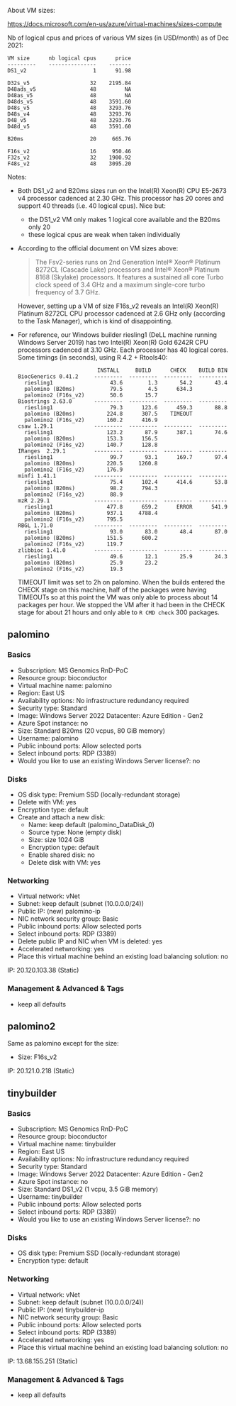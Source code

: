 About VM sizes:

  https://docs.microsoft.com/en-us/azure/virtual-machines/sizes-compute

Nb of logical cpus and prices of various VM sizes (in USD/month) as of Dec 2021:

    VM size      nb logical cpus      price
    ---------    ---------------    -------
    DS1_v2                     1      91.98

    D32s_v5                   32    2195.84
    D48ads_v5                 48         NA
    D48as_v5                  48         NA
    D48ds_v5                  48    3591.60
    D48s_v5                   48    3293.76
    D48s_v4                   48    3293.76
    D48_v5                    48    3293.76
    D48d_v5                   48    3591.60

    B20ms                     20     665.76

    F16s_v2                   16     950.46
    F32s_v2                   32    1900.92
    F48s_v2                   48    3095.20

Notes:

- Both DS1\_v2 and B20ms sizes run on the
  Intel(R) Xeon(R) CPU E5-2673 v4 processor cadenced at 2.30 GHz.
  This processor has 20 cores and support 40 threads (i.e. 40 logical
  cpus). Nice but:
  - the DS1\_v2 VM only makes 1 logical core available
    and the B20ms only 20
  - these logical cpus are weak when taken individually

- According to the official document on VM sizes above:

  > The Fsv2-series runs on 2nd Generation Intel® Xeon® Platinum 8272CL
  > (Cascade Lake) processors and Intel® Xeon® Platinum 8168 (Skylake)
  > processors. It features a sustained all core Turbo clock speed of
  > 3.4 GHz and a maximum single-core turbo frequency of 3.7 GHz. 

  However, setting up a VM of size F16s\_v2 reveals an Intel(R) Xeon(R)
  Platinum 8272CL CPU processor cadenced at 2.6 GHz only (according to
  the Task Manager), which is kind of disappointing.

- For reference, our Windows builder riesling1 (DeLL machine running
  Windows Server 2019) has two Intel(R) Xeon(R) Gold 6242R CPU processors
  cadenced at 3.10 GHz. Each processor has 40 logical cores.
  Some timings (in seconds), using R 4.2 + Rtools40:
  ```
                           INSTALL     BUILD      CHECK    BUILD BIN
  BiocGenerics 0.41.2     ---------  ---------  ---------  ---------
    riesling1                  43.6        1.3       54.2       43.4
    palomino (B20ms)           79.5        4.5      634.3
    palomino2 (F16s_v2)        50.6       15.7
  Biostrings 2.63.0       ---------  ---------  ---------  ---------
    riesling1                  79.3      123.6      459.3       88.8
    palomino (B20ms)          224.8      307.5    TIMEOUT
    palomino2 (F16s_v2)       160.2      416.9
  csaw 1.29.1             ---------  ---------  ---------  ---------
    riesling1                 123.2       87.9      387.1       74.6
    palomino (B20ms)          153.3      156.5
    palomino2 (F16s_v2)       140.7      128.8
  IRanges  2.29.1         ---------  ---------  ---------  ---------
    riesling1                  99.7       93.1      169.7       97.4
    palomino (B20ms)          220.5     1260.8
    palomino2 (F16s_v2)       176.9
  minfi 1.41.1            ---------  ---------  ---------  ---------
    riesling1                  75.4      102.4      414.6       53.8
    palomino (B20ms)           98.2      794.3
    palomino2 (F16s_v2)        88.9
  mzR 2.29.1              ---------  ---------  ---------  ---------
    riesling1                 477.8      659.2      ERROR      541.9
    palomino (B20ms)          937.1     4788.4
    palomino2 (F16s_v2)       795.5
  RBGL 1.71.0             ---------  ---------  ---------  ---------
    riesling1                  93.0       83.0       48.4       87.0
    palomino (B20ms)          151.5      600.2
    palomino2 (F16s_v2)       119.7
  zlibbioc 1.41.0         ---------  ---------  ---------  ---------
    riesling1                  49.6       12.1       25.9       24.3
    palomino (B20ms)           25.9       23.2
    palomino2 (F16s_v2)        19.3
  ```
  TIMEOUT limit was set to 2h on palomino. When the builds entered the CHECK
  stage on this machine, half of the packages were having TIMEOUTs so at this
  point the VM was only able to process about 14 packages per hour. We
  stopped the VM after it had been in the CHECK stage for about 21 hours
  and only able to `R CMD check` 300 packages.
  


## palomino

### Basics

  - Subscription: MS Genomics RnD-PoC
  - Resource group: bioconductor
  - Virtual machine name: palomino
  - Region: East US
  - Availability options: No infrastructure redundancy required
  - Security type: Standard
  - Image: Windows Server 2022 Datacenter: Azure Edition - Gen2
  - Azure Spot instance: no
  - Size: Standard B20ms (20 vcpus, 80 GiB memory)
  - Username: palomino
  - Public inbound ports: Allow selected ports
  - Select inbound ports: RDP (3389)
  - Would you like to use an existing Windows Server license?: no

### Disks

  - OS disk type: Premium SSD (locally-redundant storage)
  - Delete with VM: yes
  - Encryption type: default
  - Create and attach a new disk:
    - Name: keep default (palomino\_DataDisk\_0)
    - Source type: None (empty disk)
    - Size: size 1024 GiB
    - Encryption type: default
    - Enable shared disk: no
    - Delete disk with VM: yes

### Networking

  - Virtual network: vNet
  - Subnet: keep default (subnet (10.0.0.0/24))
  - Public IP: (new) palomino-ip
  - NIC network security group: Basic
  - Public inbound ports: Allow selected ports
  - Select inbound ports: RDP (3389)
  - Delete public IP and NIC when VM is deleted: yes
  - Accelerated netwrorking: yes
  - Place this virtual machine behind an existing load balancing solution: no

IP: 20.120.103.38 (Static)

### Management & Advanced & Tags
  - keep all defaults


## palomino2

Same as palomino except for the size: 
  - Size: F16s\_v2

IP: 20.121.0.218 (Static)


## tinybuilder

### Basics

  - Subscription: MS Genomics RnD-PoC
  - Resource group: bioconductor
  - Virtual machine name: tinybuilder
  - Region: East US
  - Availability options: No infrastructure redundancy required
  - Security type: Standard
  - Image: Windows Server 2022 Datacenter: Azure Edition - Gen2
  - Azure Spot instance: no
  - Size: Standard DS1\_v2 (1 vcpu, 3.5 GiB memory)
  - Username: tinybuilder
  - Public inbound ports: Allow selected ports
  - Select inbound ports: RDP (3389)
  - Would you like to use an existing Windows Server license?: no

### Disks

  - OS disk type: Premium SSD (locally-redundant storage)
  - Encryption type: default

### Networking

  - Virtual network: vNet
  - Subnet: keep default (subnet (10.0.0.0/24))
  - Public IP: (new) tinybuilder-ip
  - NIC network security group: Basic
  - Public inbound ports: Allow selected ports
  - Select inbound ports: RDP (3389)
  - Accelerated netwrorking: yes
  - Place this virtual machine behind an existing load balancing solution: no

IP: 13.68.155.251 (Static)

### Management & Advanced & Tags
  - keep all defaults

